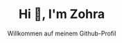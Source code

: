 
<h1 align="center">Hi 👋, I'm Zohra</h1>
<p align="center">Willkommen auf meinem Github-Profil</p>







